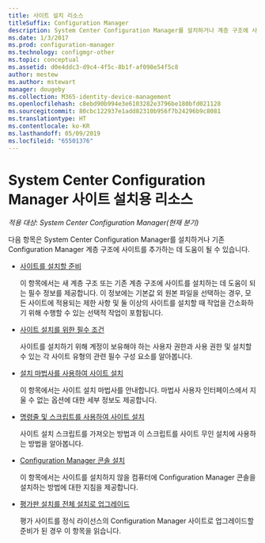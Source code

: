 ```yaml
---
title: 사이트 설치 리소스
titleSuffix: Configuration Manager
description: System Center Configuration Manager를 설치하거나 계층 구조에 사이트를 추가하는 데 도움이 되는 항목 목록을 검토합니다.
ms.date: 1/3/2017
ms.prod: configuration-manager
ms.technology: configmgr-other
ms.topic: conceptual
ms.assetid: d0e4ddc3-d9c4-4f5c-8b1f-af098e54f5c8
author: mestew
ms.author: mstewart
manager: dougeby
ms.collection: M365-identity-device-management
ms.openlocfilehash: c8ebd90b994e3e6103282e3796be180bfd021128
ms.sourcegitcommit: 80cbc122937e1add82310b956f7b24296b9c8081
ms.translationtype: HT
ms.contentlocale: ko-KR
ms.lasthandoff: 05/09/2019
ms.locfileid: "65501376"
---
```

# <a name="resources-for-installing-system-center-configuration-manager-sites"></a>System Center Configuration Manager 사이트 설치용 리소스

*적용 대상: System Center Configuration Manager(현재 분기)*

다음 항목은 System Center Configuration Manager를 설치하거나 기존 Configuration Manager 계층 구조에 사이트를 추가하는 데 도움이 될 수 있습니다.

- [사이트를 설치할 준비](prepare-to-install-sites.md)

  이 항목에서는 새 계층 구조 또는 기존 계층 구조에 사이트를 설치하는 데 도움이 되는 필수 정보를 제공합니다. 이 정보에는 기본값 외 원본 파일을 선택하는 경우, 모든 사이트에 적용되는 제한 사항 및 둘 이상의 사이트를 설치할 때 작업을 간소화하기 위해 수행할 수 있는 선택적 작업이 포함됩니다.

- [사이트 설치를 위한 필수 조건](prerequisites-for-installing-sites.md)

  사이트를 설치하기 위해 계정이 보유해야 하는 사용자 권한과 사용 권한 및 설치할 수 있는 각 사이트 유형의 관련 필수 구성 요소를 알아봅니다.

- [설치 마법사를 사용하여 사이트 설치](use-the-setup-wizard-to-install-sites.md)

  이 항목에서는 사이트 설치 마법사를 안내합니다. 마법사 사용자 인터페이스에서 지울 수 없는 옵션에 대한 세부 정보도 제공합니다.  

- [명령줄 및 스크립트를 사용하여 사이트 설치](use-a-command-line-to-install-sites.md)

  사이트 설치 스크립트를 가져오는 방법과 이 스크립트를 사이트 무인 설치에 사용하는 방법을 알아봅니다.

- [Configuration Manager 콘솔 설치](install-consoles.md)

  이 항목에서는 사이트를 설치하지 않을 컴퓨터에 Configuration Manager 콘솔을 설치하는 방법에 대한 지침을 제공합니다.

- [평가판 설치를 전체 설치로 업그레이드](upgrade-an-evaluation-install-to-a-full-install.md)

  평가 사이트를 정식 라이선스의 Configuration Manager 사이트로 업그레이드할 준비가 된 경우 이 항목을 읽습니다.
